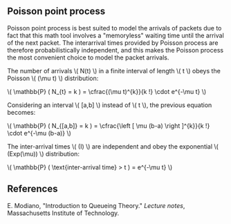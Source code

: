 ## Poisson point process

Poisson point process is best suited to model the arrivals of packets due to fact that this math tool
involves a "memoryless" waiting time until the arrival of the next packet. The interarrival times provided
by Poisson process are therefore probabilistically independent, and this makes the Poisson process the most
convenient choice to model the packet arrivals.

The number of arrivals \\( N(t) \\) in a finite interval of length \\( t \\) obeys the Poisson \\( (\mu t) \\) distribution:

\\( \mathbb{P} ( N_{t} = k ) = \cfrac{(\mu t)^{k}}{k !} \cdot e^{-\mu t} \\)

Considering an interval \\( [a,b] \\) instead of \\( t \\), the previous equation becomes:

\\( \mathbb{P} ( N_{[a,b]} = k ) = \cfrac{\left [ \mu (b-a) \right  ]^{k}}{k !} \cdot e^{-\mu (b-a)} \\)

The inter-arrival times \\( (I) \\) are independent and obey the exponential  \\( (Exp(\mu)) \\)  distribution:

\\( \mathbb{P} ( \text{inter-arrival time} > t ) = e^{-\mu t} \\)


## References

E. Modiano, "Introduction to Queueing Theory." *Lecture notes*, Massachusetts Institute of Technology.


